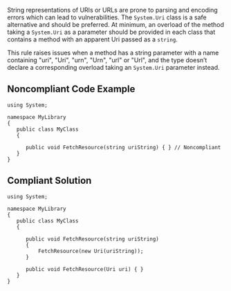 String representations of URIs or URLs are prone to parsing and encoding errors which can lead to vulnerabilities. The `System.Uri` class is a safe alternative and should be preferred. At minimum, an overload of the method taking a `System.Uri` as a parameter should be provided in each class that contains a method with an apparent Uri passed as a `string`.
 
This rule raises issues when a method has a string parameter with a name containing "uri", "Uri", "urn", "Urn", "url" or "Url", and the type doesn’t declare a corresponding overload taking an `System.Uri` parameter instead.
 
## Noncompliant Code Example

    using System;
    
    namespace MyLibrary
    {
       public class MyClass
       {
    
          public void FetchResource(string uriString) { } // Noncompliant
       }
    }

## Compliant Solution

    using System;
    
    namespace MyLibrary
    {
       public class MyClass
       {
    
          public void FetchResource(string uriString)
          {
              FetchResource(new Uri(uriString));
          }
    
          public void FetchResource(Uri uri) { }
       }
    }